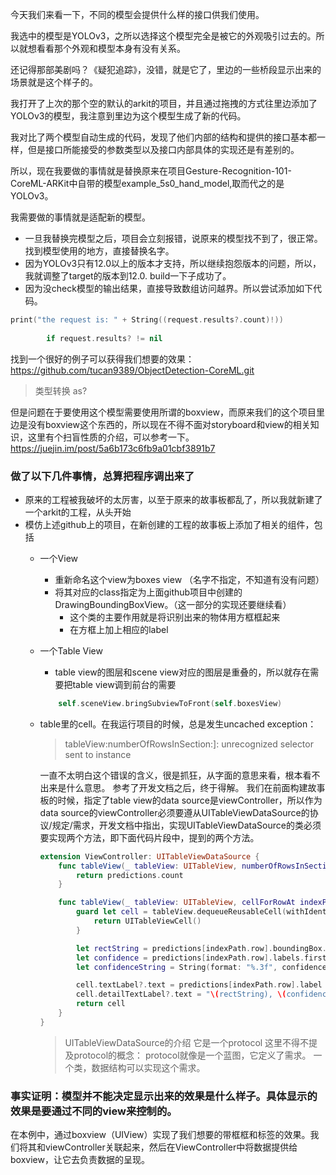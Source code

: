 今天我们来看一下，不同的模型会提供什么样的接口供我们使用。

我选中的模型是YOLOv3，之所以选择这个模型完全是被它的外观吸引过去的。所以就想看看那个外观和模型本身有没有关系。

还记得那部美剧吗？《疑犯追踪》，没错，就是它了，里边的一些桥段显示出来的场景就是这个样子的。

我打开了上次的那个空的默认的arkit的项目，并且通过拖拽的方式往里边添加了YOLOv3的模型，我注意到里边为这个模型生成了新的代码。

我对比了两个模型自动生成的代码，发现了他们内部的结构和提供的接口基本都一样，但是接口所能接受的参数类型以及接口内部具体的实现还是有差别的。

所以，现在我要做的事情就是替换原来在项目Gesture-Recognition-101-CoreML-ARKit中自带的模型example_5s0_hand_model,取而代之的是YOLOv3。

我需要做的事情就是适配新的模型。

- 一旦我替换完模型之后，项目会立刻报错，说原来的模型找不到了，很正常。找到模型使用的地方，直接替换名字。
- 因为YOLOv3只有12.0以上的版本才支持，所以继续抱怨版本的问题，所以，我就调整了target的版本到12.0. build一下子成功了。
- 因为没check模型的输出结果，直接导致数组访问越界。所以尝试添加如下代码。
```swift
print("the request is: " + String((request.results?.count)!))
        
        if request.results? != nil
```

找到一个很好的例子可以获得我们想要的效果：https://github.com/tucan9389/ObjectDetection-CoreML.git

>类型转换 as?

但是问题在于要使用这个模型需要使用所谓的boxview，而原来我们的这个项目里边是没有boxview这个东西的，所以现在不得不面对storyboard和view的相关知识，这里有个扫盲性质的介绍，可以参考一下。https://juejin.im/post/5a6b173c6fb9a01cbf3891b7


### 做了以下几件事情，总算把程序调出来了
- 原来的工程被我破坏的太厉害，以至于原来的故事板都乱了，所以我就新建了一个arkit的工程，从头开始
- 模仿上述github上的项目，在新创建的工程的故事板上添加了相关的组件，包括
    - 一个View
        - 重新命名这个view为boxes view （名字不指定，不知道有没有问题）
        - 将其对应的class指定为上面github项目中创建的DrawingBoundingBoxView。（这一部分的实现还要继续看）
            - 这个类的主要作用就是将识别出来的物体用方框框起来
            - 在方框上加上相应的label
    - 一个Table View
        - table view的图层和scene view对应的图层是重叠的，所以就存在需要把table view调到前台的需要
        
        ``` swift
            self.sceneView.bringSubviewToFront(self.boxesView)
        ```
    - table里的cell。在我运行项目的时候，总是发生uncached exception：
        > tableView:numberOfRowsInSection:]: unrecognized selector sent to instance
    
        一直不太明白这个错误的含义，很是抓狂，从字面的意思来看，根本看不出来是什么意思。
        参考了开发文档之后，终于得解。 
        我们在前面构建故事板的时候，指定了table view的data source是viewController，所以作为data source的viewController必须要遵从UITableViewDataSource的协议/规定/需求，开发文档中指出，实现UITableViewDataSource的类必须要实现两个方法，即下面代码片段中，提到的两个方法。

        ``` swift
        extension ViewController: UITableViewDataSource {
            func tableView(_ tableView: UITableView, numberOfRowsInSection section: Int) -> Int {
                return predictions.count
            }

            func tableView(_ tableView: UITableView, cellForRowAt indexPath: IndexPath) -> UITableViewCell {
                guard let cell = tableView.dequeueReusableCell(withIdentifier: "InfoCell") else {
                    return UITableViewCell()
                }

                let rectString = predictions[indexPath.row].boundingBox.toString(digit: 2)
                let confidence = predictions[indexPath.row].labels.first?.confidence ?? -1
                let confidenceString = String(format: "%.3f", confidence/*Math.sigmoid(confidence)*/)

                cell.textLabel?.text = predictions[indexPath.row].label ?? "N/A"
                cell.detailTextLabel?.text = "\(rectString), \(confidenceString)"
                return cell
            }
        }
        ```

        > UITableViewDataSource的介绍
        >    它是一个protocol
        >    这里不得不提及protocol的概念：
        >    protocol就像是一个蓝图，它定义了需求。
        >    一个类，数据结构可以实现这个需求。

### 事实证明：模型并不能决定显示出来的效果是什么样子。具体显示的效果是要通过不同的view来控制的。
在本例中，通过boxview（UIView）实现了我们想要的带框框和标签的效果。我们将其和viewController关联起来，然后在ViewController中将数据提供给boxview，让它去负责数据的呈现。
